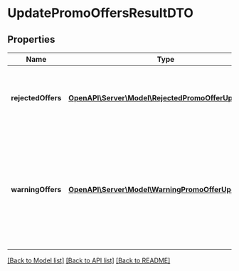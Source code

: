 # UpdatePromoOffersResultDTO

## Properties
Name | Type | Description | Notes
------------ | ------------- | ------------- | -------------
**rejectedOffers** | [**OpenAPI\Server\Model\RejectedPromoOfferUpdateDTO**](RejectedPromoOfferUpdateDTO.md) | Изменения, которые были отклонены.  Возвращается, только если есть отклоненные изменения. | [optional] 
**warningOffers** | [**OpenAPI\Server\Model\WarningPromoOfferUpdateDTO**](WarningPromoOfferUpdateDTO.md) | Изменения, по которым есть предупреждения. Они информируют о возможных проблемах. Информация о товарах обновится.  Возвращается, только если есть предупреждения. | [optional] 

[[Back to Model list]](../README.md#documentation-for-models) [[Back to API list]](../README.md#documentation-for-api-endpoints) [[Back to README]](../README.md)


